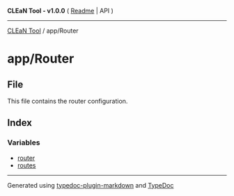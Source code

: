 **CLEaN Tool - v1.0.0** ( [Readme](../../README.md) \| API )

***

[CLEaN Tool](../../modules.md) / app/Router

# app/Router

## File

This file contains the router configuration.

## Index

### Variables

- [router](variables/router.md)
- [routes](variables/routes.md)

***

Generated using [typedoc-plugin-markdown](https://www.npmjs.com/package/typedoc-plugin-markdown) and [TypeDoc](https://typedoc.org/)

